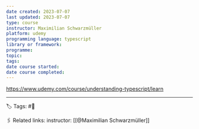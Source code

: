 ```yaml
---
date created: 2023-07-07
last updated: 2023-07-07
type: course
instructor: Maximilian Schwarzmüller
platform: udemy
programming language: typescript
library or framework: 
programme:
topic: 
tags: 
date course started:
date course completed:
---
```


https://www.udemy.com/course/understanding-typescript/learn


---
🏷 Tags: #🌱

🖇 Related links:
instructor: [[@Maximilian Schwarzmüller]]